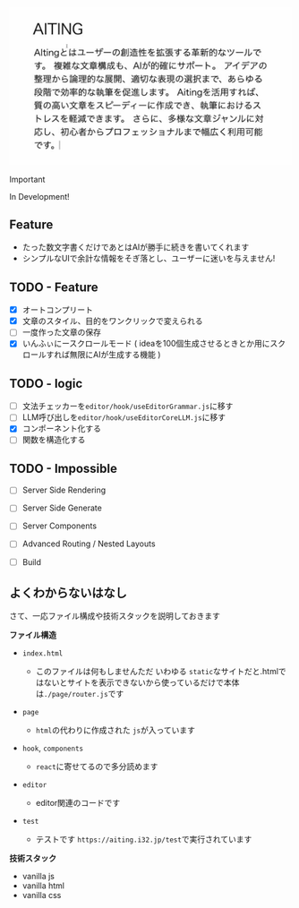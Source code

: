 ![head](./asset/header.gif)

> [!IMPORTANT]
> In Development!

## Feature

  - たった数文字書くだけであとはAIが勝手に続きを書いてくれます
  - シンプルなUIで余計な情報をそぎ落とし、ユーザーに迷いを与えません!

## TODO - Feature

* [X] オートコンプリート
* [X] 文章のスタイル、目的をワンクリックで変えられる
* [ ] 一度作った文章の保存
* [X] いんふぃにースクロールモード ( ideaを100個生成させるときとか用にスクロールすれば無限にAIが生成する機能 )

## TODO - logic
* [ ] 文法チェッカーを`editor/hook/useEditorGrammar.js`に移す
* [ ] LLM呼び出しを`editor/hook/useEditorCoreLLM.js`に移す
* [X] コンポーネント化する
* [ ] 関数を構造化する

## TODO - Impossible
* [ ] Server Side Rendering
* [ ] Server Side Generate
* [ ] Server Components
* [ ] Advanced Routing / Nested Layouts
* [ ] Build


## よくわからないはなし

さて、一応ファイル構成や技術スタックを説明しておきます

**ファイル構造**

- `index.html`

  - このファイルは何もしませんただ
    いわゆる `static`なサイトだと.htmlではないとサイトを表示できないから使っているだけで本体は`./page/router.js`です

- `page`
  - `html`の代わりに作成された `js`が入っています
- `hook`, `components`
  - `react`に寄せてるので多分読めます
- `editor`
  - editor関連のコードです
- `test`
  - テストです `https://aiting.i32.jp/test`で実行されています

**技術スタック**

- vanilla js
- vanilla html
- vanilla css